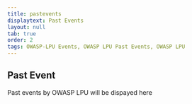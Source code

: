 ```yaml
---
title: pastevents
displaytext: Past Events 
layout: null
tab: true
order: 2
tags: OWASP-LPU Events, OWASP LPU Past Events, OWASP LPU
---
```


## Past Event 

Past events by OWASP LPU will be dispayed here
